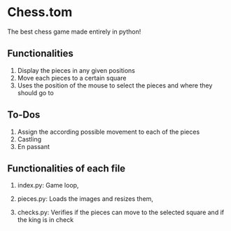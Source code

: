 # Chess.tom
The best chess game made entirely in python!

## Functionalities
1. Display the pieces in any given positions
2. Move each pieces to a certain square
3. Uses the position of the mouse to select the pieces and where they should go to

## To-Dos
1. Assign the according possible movement to each of the pieces
2. Castling
3. En passant

## Functionalities of each file
1. index.py:
Game loop, 

2. pieces.py:
Loads the images and resizes them, 

3. checks.py:
Verifies if the pieces can move to the selected square and if the king is in check
